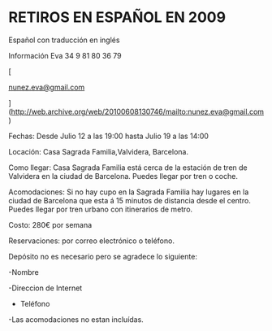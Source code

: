 # RETIROS EN ESPAÑOL EN 2009 

Espa&ntilde;ol con traducci&oacute;n en ingl&eacute;s

  

Informaci&oacute;n Eva 34 9 81 80 36 79

[

nunez.eva@gmail.com

](http://web.archive.org/web/20100608130746/mailto:nunez.eva@gmail.com)

  

Fechas: Desde Julio 12 a las 19:00 hasta Julio 19 a las 14:00

Locaci&oacute;n: Casa Sagrada Familia,Valvidera, Barcelona.

  

Como llegar: Casa Sagrada Familia est&aacute; cerca de la estaci&oacute;n de tren de Valvidera en la ciudad de Barcelona. Puedes llegar por tren o coche.

  

Acomodaciones: Si no hay cupo en la Sagrada Familia hay lugares en la ciudad de Barcelona que esta &aacute; 15 minutos de distancia desde el centro. Puedes llegar por tren urbano con itinerarios de metro.

  

Costo: 280&euro; por semana

  

Reservaciones: por correo electr&oacute;nico o tel&eacute;fono.

Dep&oacute;sito no es necesario pero se agradece lo siguiente:

-Nombre

-Direccion de Internet

- Tel&eacute;fono

-Las acomodaciones no estan inclu&iacute;das.

  

  

